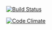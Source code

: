 [![Build Status](https://travis-ci.org/baobabKoodaa/ratebeer.png)](https://travis-ci.org/baobabKoodaa/ratebeer)

[![Code Climate](https://codeclimate.com/github/baobabKoodaa/ratebeer.png)](https://codeclimate.com/github/baobabKoodaa/ratebeer)
